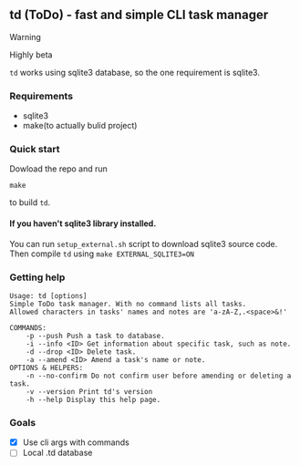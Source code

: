 ## td (ToDo) - fast and simple CLI task manager

> [!WARNING]
> Highly beta

`td` works using sqlite3 database, so the one requirement is sqlite3.

### Requirements

- sqlite3
- make(to actually bulid project)

### Quick start
Dowload the repo and run 
```
make
```
to build `td`. 
#### If you haven't sqlite3 library installed.
You can run `setup_external.sh` script to download sqlite3 source code. 
Then compile `td` using `make EXTERNAL_SQLITE3=ON`

### Getting help
```
Usage: td [options]
Simple ToDo task manager. With no command lists all tasks.
Allowed characters in tasks' names and notes are 'a-zA-Z,.<space>&!'

COMMANDS:
    -p --push Push a task to database.
    -i --info <ID> Get information about specific task, such as note.
    -d --drop <ID> Delete task.
    -a --amend <ID> Amend a task's name or note.
OPTIONS & HELPERS:
    -n --no-confirm Do not confirm user before amending or deleting a task.
    -v --version Print td's version
    -h --help Display this help page.
```
### Goals
- [x] Use cli args with commands
- [ ] Local .td database
